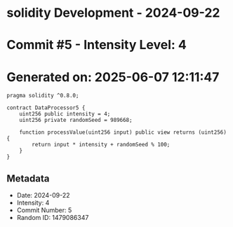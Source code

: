 ﻿# solidity Development - 2024-09-22
# Commit #5 - Intensity Level: 4
# Generated on: 2025-06-07 12:11:47
```solidity
pragma solidity ^0.8.0;

contract DataProcessor5 {
    uint256 public intensity = 4;
    uint256 private randomSeed = 989668;

    function processValue(uint256 input) public view returns (uint256) {
        return input * intensity + randomSeed % 100;
    }
}
```
## Metadata
- Date: 2024-09-22
- Intensity: 4
- Commit Number: 5
- Random ID: 1479086347
